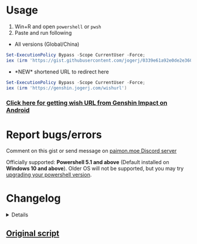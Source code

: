 # Usage
1. Win+R and open `powershell` or `pwsh`
2. Paste and run following
* All versions (Global/China)
```powershell
Set-ExecutionPolicy Bypass -Scope CurrentUser -Force;
iex (irm 'https://gist.githubusercontent.com/jogerj/0339e61a92e0de2e360c5212a94854e8/raw/get_wish_url_from_cache.ps1')
```
* \*NEW\* shortened URL to redirect here
```powershell
Set-ExecutionPolicy Bypass -Scope CurrentUser -Force;
iex (irm 'https://genshin.jogerj.com/wishurl')
```

### [Click here for getting wish URL from Genshin Impact on Android](https://gist.github.com/jogerj/2372d0e5bee51e001a6d8956240d527b)

# Report bugs/errors
Comment on this gist or send message on [paimon.moe Discord server](https://discord.com/channels/820601523125747712/820601523125747715/1012175730873991228)

Officially supported: **Powershell 5.1 and above** (Default installed on **Windows 10 and above**). Older OS will not be supported, but you may try [upgrading your powershell version](https://www.microsoft.com/en-us/download/details.aspx?id=54616).

# Changelog
<details> 

## Version 0.13.0
* Fix for new API URL in 4.8 (Global)
* Rework checks. Now returned URL defaults to Character Wish Banner

## Version 0.12.2
* Fix for new API URL in 4.6 (CN)
* Added short URL
 
## Version 0.12.1
* Typo message fix
   
## Version 0.12.0
* Deprecated and removed fallback methods
* Now cache path lookup checks for latest modified subfolder
   
## Version 0.11.1
* Fix for Genshin 4.0
   
## Version 0.11.0
* Fix for Genshin 3.8

## Version 0.10.0
* Now if a user has both global and china version of the game, it will load the URL from whichever is last open.

## Version 0.9.0
* Fix CN suffix to `game_biz=hk4e_cn`
* Fix check validity for URLs beginning with `https://webstatic...`

## Version 0.8.0
* Added new method from [MadeBaruna](https://gist.github.com/MadeBaruna/1d75c1d37d19eca71591ec8a31178235/). Now supports 3 different methods (should be totally foolproof 🤞)
* Automatically checks for expired/invalid link
* ~~URL date is now retrieved from URL `timestamp` parameter~~ Removed URL time since it's unnecessary to check for URL expiry


## Version 0.7.0
* Combined Global and China server scripts. Now will check for Global first before China log files. Can be overriden to force check China server by adding `china` to the parameter like this:
   ```powershell
   powershell iex "&{$(irm 'https://gist.githubusercontent.com/jogerj/0339e61a92e0de2e360c5212a94854e8/raw/get_wish_url_from_cache.ps1')} china"
   ```
* Pass on args to elevated powershell correctly
* Use more accurate file path pattern from [here](https://gist.github.com/MadeBaruna/1d75c1d37d19eca71591ec8a31178235/)
  
## Version 0.6.0
* Added back old method as fallback option (when webCache gets destroyed/new install)

### Version 0.5.0
* Changed game path lookup to search in log file instead of install path
* Added China version (needs testing)
* adjusted URL lookup pattern

### Version 0.4.0
* ChromeCacheView no longer needed. Script will now read cache files directly
* Credits to @PrimeCicada for finding an alternate path
  
### Version 0.3.0
* Added handling of different game path
* Fixes issue with older installs of Genshin with different path
* Added fallback option for manual entry of game path. Drag and drop your shortcut or exe file (either launcher or game works), the cache path will be grabbed correctly
  
### Version 0.2.0
* Added date of URL to output
* Add warning for URL older than 24h
### Version 0.1.0
* Initial release
</details>

## [Original script](https://gist.github.com/MadeBaruna/1d75c1d37d19eca71591ec8a31178235)
